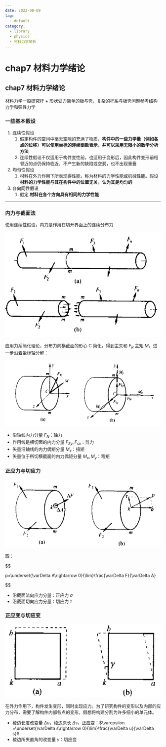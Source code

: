 ```yaml
---
date: 2022-08-09
tag:
  - default
category:
  - library
  - physics
  - 材料力学简析
---
```


# chap7 材料力学绪论

## chap7 材料力学绪论

材料力学一般研究杆 + 形状受力简单的板与壳，复杂的杆系与板壳问题参考结构力学和弹性力学

### 一些基本假设

1. 连续性假设
   1. 假定构件的空间中毫无空隙的充满了物质，**构件中的一些力学量（例如各点的位移）可以使用坐标的连续函数表示，并可以采用无限小的数学分析方法**
   2. 连续性假设不仅适用于构件变性前，也适用于变形后，因此构件变形前相邻近的点仍保持临近，不产生新的缺陷或空洞，也不出现重叠
2. 均匀性假设
   1. 材料在外力作用下所表现得性能，称为材料的力学性能或机械性能。假设 **材料的力学性能与其在构件中的位置无关，认为其是均匀的**
3. 各向同性假设
   1. 假定 **材料在各个方向具有相同的力学性能**

---

### 内力与截面法

使用连续性假设，内力是作用在切开界面上的连续分布力

![image-20211116151552222](./../../paper/assets/image-20211116151552222.png)

应用力系简化理论，分布力向横截面的形心 C 简化，得到主矢和 $F_R$ 主矩 $M$，进一步沿着坐标轴分解：

![image-20211116151723875](./../../paper/assets/image-20211116151723875.png)

- 沿轴线内力分量 $F_N$：轴力
- 作用线是横切面的内力分量 $F_{Sy},F_{sx}$：剪力
- 矢量沿轴线的内力偶矩分量 $M_x$：扭矩
- 矢量位于所切横截面的内力偶矩分量 $M_x,M_y$：弯矩

### 正应力与切应力

![image-20211117095413470](./../../paper/assets/image-20211117095413470.png)

取：

$$

p=\underset{\varDelta A\rightarrow 0}{\lim}\frac{\varDelta F}{\varDelta A}

$$


- 沿截面法向应力分量：正应力 $\sigma$
- 沿截面切向应力分量：切应力 $\tau$

### 正应变与切应变

![image-20211117095742242](./../../paper/assets/image-20211117095742242.png)

在外力作用下，构件发生变形，同时出现应力。为了研究构件的变形以及内部的应力分布，需要了解构件内部各点的变形，假想将构建分割为许多细小的单元体。

- 棱边长度改变量 $\Delta u$，棱边原长 $\Delta s$，正应变：$\varepsilon =\underset{\varDelta s\rightarrow 0}{\lim}\frac{\varDelta u}{\varDelta s}$
- 棱边所夹直角的改变量 $\gamma$：切应变
